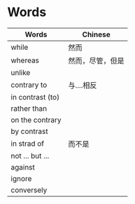 # Words
Words | Chinese 
-------| -----
while | 然而
whereas | 然而，尽管，但是
unlike | 
contrary to | 与....相反
in contrast (to) | 
rather than | 
on the contrary | 
by contrast | 
in strad of | 而不是
not ... but ...| 
against | 
ignore | 
conversely |
